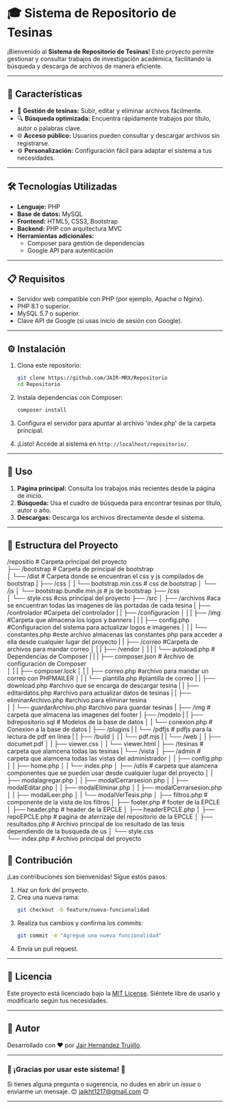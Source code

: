 # 🎓 **Sistema de Repositorio de Tesinas**

¡Bienvenido al **Sistema de Repositorio de Tesinas**! Este proyecto permite gestionar y consultar trabajos de investigación académica, facilitando la búsqueda y descarga de archivos de manera eficiente.

---

## 🚀 **Características**

- 📂 **Gestión de tesinas:** Subir, editar y eliminar archivos fácilmente.
- 🔍 **Búsqueda optimizada:** Encuentra rápidamente trabajos por título, autor o palabras clave.
- 🌐 **Acceso público:** Usuarios pueden consultar y descargar archivos sin registrarse.
- ⚙️ **Personalización:** Configuración fácil para adaptar el sistema a tus necesidades.

---

## 🛠️ **Tecnologías Utilizadas**

- **Lenguaje:** PHP
- **Base de datos:** MySQL
- **Frontend:** HTML5, CSS3, Bootstrap
- **Backend:** PHP con arquitectura MVC
- **Herramientas adicionales:**
  - Composer para gestión de dependencias
  - Google API para autenticación

---

## 📋 **Requisitos**

- Servidor web compatible con PHP (por ejemplo, Apache o Nginx).
- PHP 8.1 o superior.
- MySQL 5.7 o superior.
- Clave API de Google (si usas inicio de sesión con Google).

---

## ⚙️ **Instalación**

1. Clona este repositorio:
   ```bash
   git clone https://github.com/JAIR-MRX/Repositorio
   cd Repositorio
   ```

2. Instala dependencias con Composer:
   ```bash
   composer install
   ```
3. Configura el servidor para apuntar al archivo 'index.php' de la carpeta principal.

5. ¡Listo! Accede al sistema en `http://localhost/repositorio/`.

---

## 🌟 **Uso**

1. **Página principal:** Consulta los trabajos más recientes desde la página de inicio.
2. **Búsqueda:** Usa el cuadro de búsqueda para encontrar tesinas por título, autor o año.
3. **Descargas:** Descarga los archivos directamente desde el sistema.

---

## 📂 **Estructura del Proyecto**

/repositio                                               # Carpeta principal del proyecto         
├── /bootstrap                                           # Carpeta de principal de bootstrap          
│   └── /dist                                            # Carpeta donde se encuentran el css y js compilados de bootstrap
|       ├── /css
│       |   └── bootstrap.min.css                        # css de bootstrap
│       └── /js
│           └── bootstrap.bundle.min.js                  # js de bootstrap
├── /css                                      
│       └── style.css                                    #css principal del proyecto
├── /src
│   ├── /archivos                                        #aca se encuentran todas las imagenes de las portadas de cada tesina
|   ├── /controlador                                     #Carpeta del controlador
|   |    ├── /configuracion
│   |    |    ├── /img                                   #Carpeta que almacena los logos y banners
|   |    |    ├── config.php                             #Configuracion del sistema para actualizar logos e imagenes
│   |    |    └── constantes.php       #este archivo almacenas las constantes php para acceder a ella desde cualquier lugar del proyecto
|   |    ├── /correo                                     #Carpeta de archivos para mandar correo
│   |    |    ├── /vendor
│   |    |    |   └── autoload.php                     # Dependencias de Composer 
|   |    |    ├── composer.json                        # Archivo de configuración de Composer  
│   |    |    ├── composer.lock
│   |    |    ├── correo.php                             #archivo para mandar un correo con PHPMAILER
│   |    |    └── plantilla.php                          #plantilla de correo
|   |    ├── download.php                                #archivo que se encarga de descargar tesina
|   |    ├── editardatos.php                             #archivo para actualizar datos de tesinas
|   |    ├── eliminarArchivo.php                         #archivo para eliminar tesina             
│   |    └── guardarArchivo.php                          #archivo para guardar tesinas
|   ├── /img                    # carpeta que almacena las imagenes del footer
|   ├── /modelo
|   |    ├── bdrepositorio.sql   # Modelos de la base de datos 
│   |    └── conexion.php        # Conexion a la base de datos
|   ├── /plugins
|   |    └── /pdfjs             # pdfjs para la lectura de pdf en linea
|   |        ├── /build
│   |        |   └── pdf.mjs
|   |        └── /web
│   |            ├── documet.pdf
│   |            ├── viewer.css
│   |            └── viewer.html
|   ├── /tesinas                                          # carpeta que alamcena todas las tesinas
|   └── /vista
│       ├── /admin                  # carpeta que alamcena todas las vistas del administrador
│       |    ├── config.php
│       |    ├── home.php
│       |    └── index.php
│       ├── /utils                   # carpeta que alamcena componentes que se pueden usar desde cualquier lugar del proyecto
│       |    ├── modalagregar.php
│       |    ├── modalCerrarsesion.php
│       |    ├── modalEditar.php
│       |    ├── modalEliminar.php
│       |    ├── modalCerrarsesion.php
│       |    ├── modalLeer.php
│       |    └── modalVerTesis.php
│       ├── filtros.php  # componente de la vista de los filtros
│       ├── footer.php   # footer de la EPCLE
│       ├── header.php   # header de la EPCLE
│       ├── headerEPCLE.php
│       ├── repoEPCLE.php        # pagina de aterrizaje del repositorio de la EPCLE
│       ├── resultados.php       # Archivo principal de los resultado de las tesis dependiendo de la busqueda de us
│       └── style.css                                   
└── index.php                    # Archivo principal del proyecto



## 🤝 **Contribución**

¡Las contribuciones son bienvenidas! Sigue estos pasos:

1. Haz un fork del proyecto.
2. Crea una nueva rama:
   ```bash
   git checkout -b feature/nueva-funcionalidad
   ```
3. Realiza tus cambios y confirma los commits:
   ```bash
   git commit -m "Agregué una nueva funcionalidad"
   ```
4. Envía un pull request.
---

## 📜 **Licencia**

Este proyecto está licenciado bajo la [MIT License](https://opensource.org/licenses/MIT). Siéntete libre de usarlo y modificarlo según tus necesidades.

---

## 📝 **Autor**

Desarrollado con ❤️ por [Jair Hernandez Trujillo](https://github.com/JAIR-MRX).

---

### 🎉 ¡Gracias por usar este sistema! 🎉

Si tienes alguna pregunta o sugerencia, no dudes en abrir un *issue* o enviarme un mensaje. 😊 jaikht1217@gmail.com 😊

---
 
